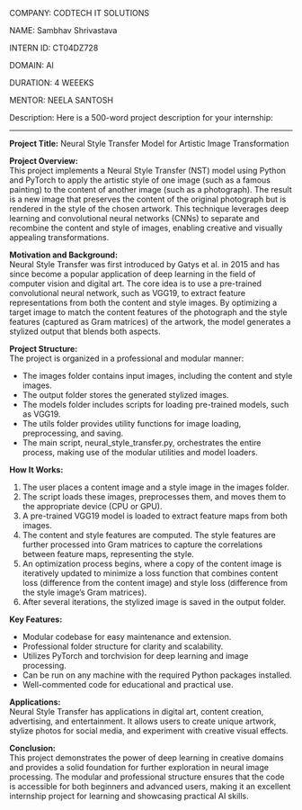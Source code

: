 COMPANY: CODTECH IT SOLUTIONS

NAME: Sambhav Shrivastava

INTERN ID: CT04DZ728

DOMAIN: AI

DURATION: 4 WEEEKS

MENTOR: NEELA SANTOSH

Description: Here is a 500-word project description for your internship:

---

**Project Title:** Neural Style Transfer Model for Artistic Image Transformation

**Project Overview:**  
This project implements a Neural Style Transfer (NST) model using Python and PyTorch to apply the artistic style of one image (such as a famous painting) to the content of another image (such as a photograph). The result is a new image that preserves the content of the original photograph but is rendered in the style of the chosen artwork. This technique leverages deep learning and convolutional neural networks (CNNs) to separate and recombine the content and style of images, enabling creative and visually appealing transformations.

**Motivation and Background:**  
Neural Style Transfer was first introduced by Gatys et al. in 2015 and has since become a popular application of deep learning in the field of computer vision and digital art. The core idea is to use a pre-trained convolutional neural network, such as VGG19, to extract feature representations from both the content and style images. By optimizing a target image to match the content features of the photograph and the style features (captured as Gram matrices) of the artwork, the model generates a stylized output that blends both aspects.

**Project Structure:**  
The project is organized in a professional and modular manner:
- The images folder contains input images, including the content and style images.
- The output folder stores the generated stylized images.
- The models folder includes scripts for loading pre-trained models, such as VGG19.
- The utils folder provides utility functions for image loading, preprocessing, and saving.
- The main script, neural_style_transfer.py, orchestrates the entire process, making use of the modular utilities and model loaders.

**How It Works:**  
1. The user places a content image and a style image in the images folder.
2. The script loads these images, preprocesses them, and moves them to the appropriate device (CPU or GPU).
3. A pre-trained VGG19 model is loaded to extract feature maps from both images.
4. The content and style features are computed. The style features are further processed into Gram matrices to capture the correlations between feature maps, representing the style.
5. An optimization process begins, where a copy of the content image is iteratively updated to minimize a loss function that combines content loss (difference from the content image) and style loss (difference from the style image’s Gram matrices).
6. After several iterations, the stylized image is saved in the output folder.

**Key Features:**  
- Modular codebase for easy maintenance and extension.
- Professional folder structure for clarity and scalability.
- Utilizes PyTorch and torchvision for deep learning and image processing.
- Can be run on any machine with the required Python packages installed.
- Well-commented code for educational and practical use.

**Applications:**  
Neural Style Transfer has applications in digital art, content creation, advertising, and entertainment. It allows users to create unique artwork, stylize photos for social media, and experiment with creative visual effects.

**Conclusion:**  
This project demonstrates the power of deep learning in creative domains and provides a solid foundation for further exploration in neural image processing. The modular and professional structure ensures that the code is accessible for both beginners and advanced users, making it an excellent internship project for learning and showcasing practical AI skills.
